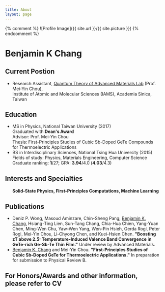 ```yaml
---
title: About
layout: page
---
```

{% comment %} ![Profile Image]({{ site.url }}/{{ site.picture }}) {% endcomment %}

<h1>Benjamin K Chang</h1>

<!--<ul>My interests lie in computational studies of nanoscale physical phenomena in matters.</ul>-->

<h2>Current Postion</h2>
<ul>
<li>Research Assistant, <a href="https://www.iams.sinica.edu.tw/project/mychou">Quantum Theory of Advanced Materials Lab</a> (Prof. Mei-Yin Chou),<br> Institute of Atomic and Molecular Sciences (IAMS), Academia Sinica, Taiwan</li>
</ul>

<h2>Education</h2>
<ul class="skill-list">
	<li>MS in Physics, National Taiwan University (2017) <br> Graduated with <b>Dean's Award</b> <br> Advisor: Prof. Mei-Yin Chou <br> Thesis: First-Principles Studies of Cubic Sb-Doped GeTe Compounds for Thermoelectric Applications</li>
	<li>BS in Interdisciplinary Sciences, National Tsing Hua University (2015)<br>Fields of study: Physics, Materials Engineering, Computer Science <br> Graduate ranking: <b>1</b>/27; GPA: <b>3.94</b>/4.0 (<b>4.03</b>/4.3)</li>
</ul>

<h2>Interests and Specialties</h2>
<ul class="skill-list">
	<h4>Solid-State Physics, First-Principles Computations, Machine Learning</h4>
</ul>

<h2>Publications</h2>
<ul class="skill-list">
	<li>Deniz P. Wong, Masoud Aminzare, Chin-Sheng Pang, <u>Benjamin K. Chang</u>, Hsiang-Ting Lien, Sun-Tang Chang, Chia-Hua Chien, Yang-Yuan Chen, Ming-Wen Chu, Yaw-Wen Yang, Wen-Pin Hsieh, Gerda Rogl, Peter Rogl, Mei-Yin Chou, Li-Chyong Chen, and Kuei-Hsien Chen. <b>"Boosting zT above 2.5: Temperature-Induced Valence Band Convergence in GeTe-rich Ge-Sb-Te Thin Film."</b> Under review by Advanced Materials.</li>
	<li><u>Benjamin K. Chang</u> and Mei-Yin Chou. <b>"First-Principles Studies of Cubic Sb-Doped GeTe for Thermoelectric Applications."</b> In preparation for submission to Physical Review B.
</li>
</ul>

<h2>For Honors/Awards and other information, please refer to CV</h2>
